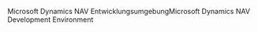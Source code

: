 <span data-ttu-id="33767-101">Microsoft Dynamics NAV Entwicklungsumgebung</span><span class="sxs-lookup"><span data-stu-id="33767-101">Microsoft Dynamics NAV Development Environment</span></span>